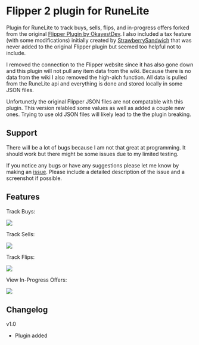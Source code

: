 # Flipper 2 plugin for RuneLite

Plugin for RuneLite to track buys, sells, flips, and in-progress offers forked from the original [Flipper Plugin by OkayestDev](https://github.com/OkayestDev/OSRS-Flipper). I also included a tax feature (with some modifications) initially created by [StrawberrySandwich](https://github.com/StrawberrySandwich/OSRS-Flipper/tree/feature/add-tax) that was never added to the original Flipper plugin but seemed too helpful not to include.

I removed the connection to the Flipper website since it has also gone down and this plugin will not pull any item data from the wiki. Because there is no data from the wiki I also removed the high-alch function.
All data is pulled from the RuneLite api and everything is done and stored locally in some JSON files.

Unfortunetly the original Flipper JSON files are not compatable with this plugin. This version relabled some values as well as added a couple new ones. Trying to use old JSON files will likely lead to the the plugin breaking.

## Support
There will be a lot of bugs because I am not that great at programming. It should work but there might be some issues due to my limited testing.
<br />

If you notice any bugs or have any suggestions please let me know by making an [issue](https://github.com/UmaLPZ/OSRS-Flipper-2/issues). Please include a detailed description of the issue and a screenshot if possible.

## Features

Track Buys:

<p>
    <img src="https://i.imgur.com/Qr9MzrW.png" max-width="600px">
</p>

Track Sells:

<p>
    <img src="https://i.imgur.com/WHe5TjL.png" max-width="600px">
</p>

Track Flips:

<p>
    <img src="https://i.imgur.com/NdT5GQz.png" max-width="600px">
</p>

View In-Progress Offers:

<p>
    <img src="https://i.imgur.com/G9PfDi9.png" max-width="600px">
</p>

## Changelog

v1.0 <br />

- Plugin added


